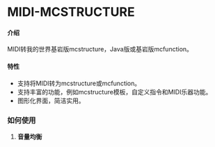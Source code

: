 # MIDI-MCSTRUCTURE


#### 介绍
MIDI转我的世界基岩版mcstructure，Java版或基岩版mcfunction。

#### 特性
- 支持将MIDI转为mcstructure或mcfunction。
- 支持丰富的功能，例如mcstructure模板，自定义指令和MIDI乐器功能。
- 图形化界面，简洁实用。

### 如何使用
1.  **音量均衡** 
